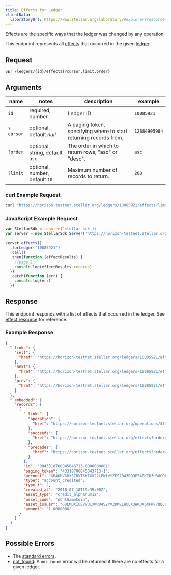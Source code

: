 ```yaml
---
title: Effects for Ledger
clientData:
  laboratoryUrl: https://www.stellar.org/laboratory/#explorer?resource=effects&endpoint=for_ledger
---
```


Effects are the specific ways that the ledger was changed by any operation.

This endpoint represents all [effects](../resources/effect.md) that occurred in the given [ledger](../resources/ledger.md).

## Request

```
GET /ledgers/{id}/effects{?cursor,limit,order}
```

## Arguments

| name     | notes                          | description                                                      | example      |
| ------   | -------                        | -----------                                                      | -------      |
| `id`     | required, number               | Ledger ID                                                        | `10085921`   |
| `?cursor`| optional, default _null_       | A paging token, specifying where to start returning records from.| `12884905984`|
| `?order` | optional, string, default `asc`| The order in which to return rows, "asc" or "desc".              | `asc`        |
| `?limit` | optional, number, default `10` | Maximum number of records to return.                             | `200`        |

### curl Example Request

```sh
curl "https://horizon-testnet.stellar.org/ledgers/10085921/effects?limit=1"
```

### JavaScript Example Request

```javascript
var StellarSdk = require('stellar-sdk');
var server = new StellarSdk.Server('https://horizon-testnet.stellar.org');

server.effects()
  .forLedger("10085921")
  .call()
  .then(function (effectResults) {
    //page 1
    console.log(effectResults.records)
  })
  .catch(function (err) {
    console.log(err)
  })

```

## Response

This endpoint responds with a list of effects that occurred in the ledger. See [effect resource](../resources/effect.md) for reference.

### Example Response

```json
{
  "_links": {
    "self": {
      "href": "https://horizon-testnet.stellar.org/ledgers/10085921/effects?cursor=\u0026limit=1\u0026order=asc"
    },
    "next": {
      "href": "https://horizon-testnet.stellar.org/ledgers/10085921/effects?cursor=43318700845043713-1\u0026limit=1\u0026order=asc"
    },
    "prev": {
      "href": "https://horizon-testnet.stellar.org/ledgers/10085921/effects?cursor=43318700845043713-1\u0026limit=1\u0026order=desc"
    }
  },
  "_embedded": {
    "records": [
      {
        "_links": {
          "operation": {
            "href": "https://horizon-testnet.stellar.org/operations/43318700845043713"
          },
          "succeeds": {
            "href": "https://horizon-testnet.stellar.org/effects?order=desc\u0026cursor=43318700845043713-1"
          },
          "precedes": {
            "href": "https://horizon-testnet.stellar.org/effects?order=asc\u0026cursor=43318700845043713-1"
          }
        },
        "id": "0043318700845043713-0000000001",
        "paging_token": "43318700845043713-1",
        "account": "GB4OMVGHXSZRVT6KTXV22LPWIVYZES7B43RQ3P54BKIH3U36GOPS645Y",
        "type": "account_credited",
        "type_i": 2,
        "created_at": "2018-07-18T19:39:00Z",
        "asset_type": "credit_alphanum12",
        "asset_code": "nCntGameCoin",
        "asset_issuer": "GDLMDXI6EVVUIXWRU4S2YVZRMELHUEX3WKOX6XFW77QQC6KZJ4CZ7NRB",
        "amount": "1.0000000"
      }
    ]
  }
}
```

## Possible Errors

- The [standard errors](../errors.md#Standard-Errors).
- [not_found](../errors/not-found.md): A `not_found` error will be returned if there are no effects for a given ledger.
